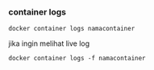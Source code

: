 ### container logs
```
docker container logs namacontainer
```

jika ingin melihat live log 
```
docker container logs -f namacontainer
```
